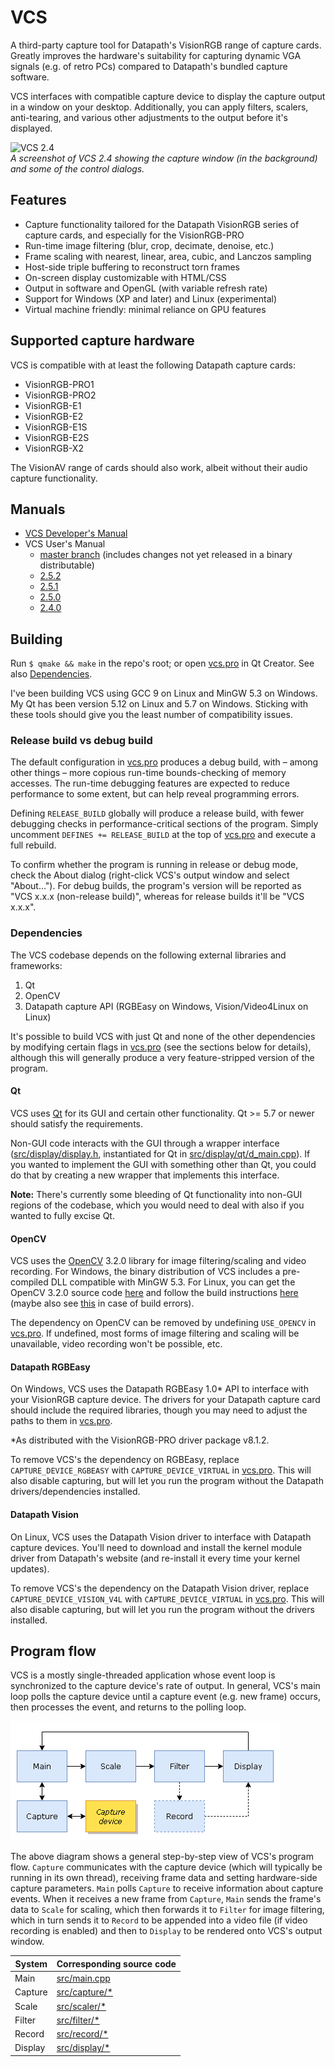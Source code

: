 # VCS

A third-party capture tool for Datapath's VisionRGB range of capture cards. Greatly improves the hardware's suitability for capturing dynamic VGA signals (e.g. of retro PCs) compared to Datapath's bundled capture software.

VCS interfaces with compatible capture device to display the capture output in a window on your desktop. Additionally, you can apply filters, scalers, anti-tearing, and various other adjustments to the output before it's displayed.

![VCS 2.4](./images/vcs-2.4-with-dialogs.png)\
*A screenshot of VCS 2.4 showing the capture window (in the background) and some of the control dialogs.*

## Features

- Capture functionality tailored for the Datapath VisionRGB series of capture cards, and especially for the VisionRGB-PRO
- Run-time image filtering (blur, crop, decimate, denoise, etc.)
- Frame scaling with nearest, linear, area, cubic, and Lanczos sampling
- Host-side triple buffering to reconstruct torn frames
- On-screen display customizable with HTML/CSS
- Output in software and OpenGL (with variable refresh rate)
- Support for Windows (XP and later) and Linux (experimental)
- Virtual machine friendly: minimal reliance on GPU features

## Supported capture hardware

VCS is compatible with at least the following Datapath capture cards:
- VisionRGB-PRO1
- VisionRGB-PRO2
- VisionRGB-E1
- VisionRGB-E2
- VisionRGB-E1S
- VisionRGB-E2S
- VisionRGB-X2

The VisionAV range of cards should also work, albeit without their audio capture functionality.

## Manuals

- [VCS Developer's Manual](https://www.tarpeeksihyvaesoft.com/vcs/docs/developer-manual/)
- VCS User's Manual
    - [master branch](https://www.tarpeeksihyvaesoft.com/vcs/docs/user-manual/) (includes changes not yet released in a binary distributable)
    - [2.5.2](https://www.tarpeeksihyvaesoft.com/vcs/docs/user-manual/2.5.2/)
    - [2.5.1](https://www.tarpeeksihyvaesoft.com/vcs/docs/user-manual/2.5.1/)
    - [2.5.0](https://www.tarpeeksihyvaesoft.com/vcs/docs/user-manual/2.5.0/)
    - [2.4.0](https://www.tarpeeksihyvaesoft.com/vcs/docs/user-manual/2.4.0/)

## Building

Run `$ qmake && make` in the repo's root; or open [vcs.pro](vcs.pro) in Qt Creator. See also [Dependencies](#dependencies).

I've been building VCS using GCC 9 on Linux and MinGW 5.3 on Windows. My Qt has been version 5.12 on Linux and 5.7 on Windows. Sticking with these tools should give you the least number of compatibility issues.

### Release build vs debug build

The default configuration in [vcs.pro](vcs.pro) produces a debug build, with &ndash; among other things &ndash; more copious run-time bounds-checking of memory accesses. The run-time debugging features are expected to reduce performance to some extent, but can help reveal programming errors.

Defining `RELEASE_BUILD` globally will produce a release build, with fewer debugging checks in performance-critical sections of the program. Simply uncomment `DEFINES += RELEASE_BUILD` at the top of [vcs.pro](vcs.pro) and execute a full rebuild.

To confirm whether the program is running in release or debug mode, check the About dialog (right-click VCS's output window and select "About&hellip;"). For debug builds, the program's version will be reported as "VCS x.x.x (non-release build)", whereas for release builds it'll be "VCS x.x.x".

### Dependencies

The VCS codebase depends on the following external libraries and frameworks:

1. Qt
2. OpenCV
3. Datapath capture API (RGBEasy on Windows, Vision/Video4Linux on Linux)

It's possible to build VCS with just Qt and none of the other dependencies by modifying certain flags in [vcs.pro](vcs.pro) (see the sections below for details), although this will generally produce a very feature-stripped version of the program.

#### Qt

VCS uses [Qt](https://www.qt.io/) for its GUI and certain other functionality. Qt >= 5.7 or newer should satisfy the requirements.

Non-GUI code interacts with the GUI through a wrapper interface ([src/display/display.h](src/display/display.h), instantiated for Qt in [src/display/qt/d_main.cpp](src/display/qt/d_main.cpp)). If you wanted to implement the GUI with something other than Qt, you could do that by creating a new wrapper that implements this interface.

**Note:** There's currently some bleeding of Qt functionality into non-GUI regions of the codebase, which you would need to deal with also if you wanted to fully excise Qt.

#### OpenCV

VCS uses the [OpenCV](https://opencv.org/) 3.2.0 library for image filtering/scaling and video recording. For Windows, the binary distribution of VCS includes a pre-compiled DLL compatible with MinGW 5.3. For Linux, you can get the OpenCV 3.2.0 source code [here](https://github.com/opencv/opencv/tree/3.2.0) and follow the build instructions [here](https://docs.opencv.org/3.2.0/d7/d9f/tutorial_linux_install.html) (maybe also see [this](https://stackoverflow.com/questions/46884682/error-in-building-opencv-with-ffmpeg) in case of build errors).

The dependency on OpenCV can be removed by undefining `USE_OPENCV` in [vcs.pro](vcs.pro). If undefined, most forms of image filtering and scaling will be unavailable, video recording won't be possible, etc.

#### Datapath RGBEasy

On Windows, VCS uses the Datapath RGBEasy 1.0* API to interface with your VisionRGB capture device. The drivers for your Datapath capture card should include the required libraries, though you may need to adjust the paths to them in [vcs.pro](vcs.pro).

\*As distributed with the VisionRGB-PRO driver package v8.1.2.

To remove VCS's the dependency on RGBEasy, replace `CAPTURE_DEVICE_RGBEASY` with `CAPTURE_DEVICE_VIRTUAL` in [vcs.pro](vcs.pro). This will also disable capturing, but will let you run the program without the Datapath drivers/dependencies installed.

#### Datapath Vision

On Linux, VCS uses the Datapath Vision driver to interface with Datapath capture devices. You'll need to download and install the kernel module driver from Datapath's website (and re-install it every time your kernel updates).

To remove VCS's the dependency on the Datapath Vision driver, replace `CAPTURE_DEVICE_VISION_V4L` with `CAPTURE_DEVICE_VIRTUAL` in [vcs.pro](vcs.pro). This will also disable capturing, but will let you run the program without the drivers installed.

## Program flow

VCS is a mostly single-threaded application whose event loop is synchronized to the capture device's rate of output. In general, VCS's main loop polls the capture device until a capture event (e.g. new frame) occurs, then processes the event, and returns to the polling loop.

![](./images/diagrams/code-flow.png)

 The above diagram shows a general step-by-step view of VCS's program flow. `Capture` communicates with the capture device (which will typically be running in its own thread), receiving frame data and setting hardware-side capture parameters. `Main` polls `Capture` to receive information about capture events. When it receives a new frame from `Capture`, `Main` sends the frame's data to `Scale` for scaling, which then forwards it to `Filter` for image filtering, which in turn sends it to `Record` to be appended into a video file (if video recording is enabled) and then to `Display` to be rendered onto VCS's output window.

| System  | Corresponding source code          |
| ------- | ---------------------------------- |
| Main    | [src/main.cpp](./src/main.cpp)     |
| Capture | [src/capture/*](./src/capture/)    |
| Scale   | [src/scaler/*](./src/scaler/)      |
| Filter  | [src/filter/*](./src/filter/)      |
| Record  | [src/record/*](./src/record/)      |
| Display | [src/display/*](./src/display/)    |

